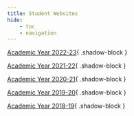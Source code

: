 ```yaml
---
title: Student Websites
hide:
    - toc
    - navigation
---
```


[Academic Year 2022-23](/student-websites/2022-23/){ .shadow-block }

[Academic Year 2021-22](/student-websites/2021-22/){ .shadow-block }

[Academic Year 2020-21](/student-websites/2020-21/){ .shadow-block }

[Academic Year 2019-20](/student-websites/2019-20/){ .shadow-block }

[Academic Year 2018-19](/student-websites/2018-19/){ .shadow-block }